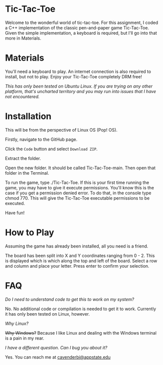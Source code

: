 # Tic-Tac-Toe

Welcome to the wonderful world of tic-tac-toe. For this assignment, I coded a C++ implementation of the classic pen-and-paper game Tic-Tac-Toe. Given the simple implementation, a keyboard is required, but I'll go into that more in Materials. 

# Materials

You'll need a keyboard to play. An internet connection is also required to install, but not to play. Enjoy your Tic-Tac-Toe completely DRM free!

*This has only been tested on Ubuntu Linux. If you are trying on any other platform, that's uncharted territory and you may run into issues that I have not encountered.*

# Installation

This will be from the perspective of Linux OS (Pop! OS).

Firstly, navigate to the GitHub page. 

Click the `Code` button and select `Download ZIP`. 

Extract the folder. 

Open the new folder. It should be called Tic-Tac-Toe-main. Then open that folder in the Terminal. 

To run the game, type ./Tic-Tac-Toe. If this is your first time running the game, you may have to give it execute permissions. You'll know this is the case if you get a permission denied error. To do that, in the console type chmod 770. This will give the Tic-Tac-Toe executable permissions to be executed. 

Have fun!

# How to Play

Assuming the game has already been installed, all you need is a friend. 

The board has been split into X and Y coordinates ranging from 0 - 2. This is displayed which is which along the top and left of the board. Select a row and column and place your letter. Press enter to confirm your selection. 


# FAQ

*Do I need to understand code to get this to work on my system?*

No. No additional code or compilation is needed to get it to work. Currently it has only been tested on Linux, however.

*Why Linux?*

~~Why Windows?~~ Because I like Linux and dealing with the Windows terminal is a pain in my rear.

*I have a different question. Can I bug you about it?*

Yes. You can reach me at cavenderbi@appstate.edu
